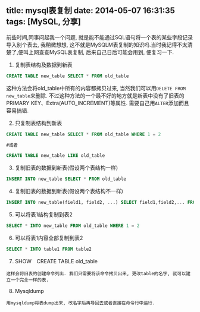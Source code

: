 

title: mysql表复制
date: 2014-05-07 16:31:35
tags: [MySQL,  分享]
---




前些时间,同事问起我一个问题, 就是能不能通过SQL语句将一个表的某些字段记录导入别个表去,
我稍微想想, 这不就是MySQLM表复制的知识吗.当时我记得不太清楚了,便叫上网查查MySQL表复制,
后来自己日后可能会用到, 便复习一下.

1. 复制表结构及数据到新表

```sql
CREATE TABLE new_table SELECT * FROM old_table
```

这种方法会将old_table中所有的内容都拷贝过来, 当然我们可以用`DELETE FROM new_table`来删除.
不过这种方法的一个最不好的地方就是新表中没有了旧表的PRIMARY KEY、Extra(AUTO_INCREMENT)等属性.
需要自己用`ALTER`添加而且容易搞错.

<!--more-->

2. 只复制表结构到新表

```sql
CREATE TABLE new_table SELECT * FROM old_table WHERE 1 = 2

#或者

CREATE TABLE new_table LIKE old_table
```

3. 复制旧表的数据到新表(假设两个表结构一样)

```sql
INSERT INTO new_table SELECT * FROM old_table
```

4. 复制旧表的数据到新表(假设两个表结构不一样)

```sql
INSERT INTO new_table(field1, field2, ...) SELECT field1,field2,... FROM old_table
```

5. 可以将表1结构复制到表2

```sql
SELECT * INTO new_table FROM old_table WHERE 1 = 2
```

6. 可以将表1内容全部复制到表2

```sql
SELECT * INTO table1 FROM table2
```

7. SHOW　CREATE TABLE old_table

```
这样会将旧表的创建命令列出. 我们只需要将该命令拷贝出来, 更改table的名字, 就可以建立一个完全一样的表.
```

8. Mysqldump

```
用mysqldump将表dump出来, 改名字后再导回去或者直接在命令行中运行.
```